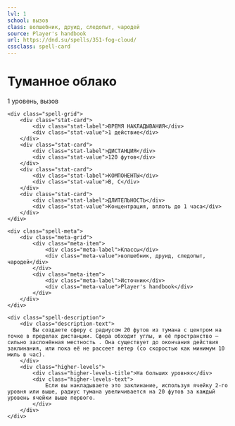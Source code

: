 ```yaml
---
lvl: 1
school: вызов
class: волшебник, друид, следопыт, чародей
source: Player's handbook
url: https://dnd.su/spells/351-fog-cloud/
cssclass: spell-card
---
```


<div class="spell-container">
    <div class="spell-header">
        <h1 class="spell-name">Туманное облако</h1>
        <div class="spell-level">1 уровень, вызов</div>
    </div>
    
    <div class="spell-grid">
        <div class="stat-card">
            <div class="stat-label">ВРЕМЯ НАКЛАДЫВАНИЯ</div>
            <div class="stat-value">1 действие</div>
        </div>
        <div class="stat-card">
            <div class="stat-label">ДИСТАНЦИЯ</div>
            <div class="stat-value">120 футов</div>
        </div>
        <div class="stat-card">
            <div class="stat-label">КОМПОНЕНТЫ</div>
            <div class="stat-value">В, С</div>
        </div>
        <div class="stat-card">
            <div class="stat-label">ДЛИТЕЛЬНОСТЬ</div>
            <div class="stat-value">Концентрация, вплоть до 1 часа</div>
        </div>
    </div>
    
    <div class="spell-meta">
        <div class="meta-grid">
            <div class="meta-item">
                <div class="meta-label">Классы</div>
                <div class="meta-value">волшебник, друид, следопыт, чародей</div>
            </div>
            <div class="meta-item">
                <div class="meta-label">Источник</div>
                <div class="meta-value">Player's handbook</div>
            </div>
        </div>
    </div>
    
    <div class="spell-description">
        <div class="description-text">
            Вы создаете сферу с радиусом 20 футов из тумана с центром на точке в пределах дистанции. Сфера обходит углы, и её пространство — сильно заслонённая местность . Она существует до окончания действия заклинания, или пока её не рассеет ветер (со скоростью как минимум 10 миль в час).
        </div>
        <div class="higher-levels">
            <div class="higher-levels-title">На больших уровнях</div>
            <div class="higher-levels-text">
                Если вы накладываете это заклинание, используя ячейку 2-го уровня или выше, радиус тумана увеличивается на 20 футов за каждый уровень ячейки выше первого.
            </div>
        </div>
    </div>
</div>